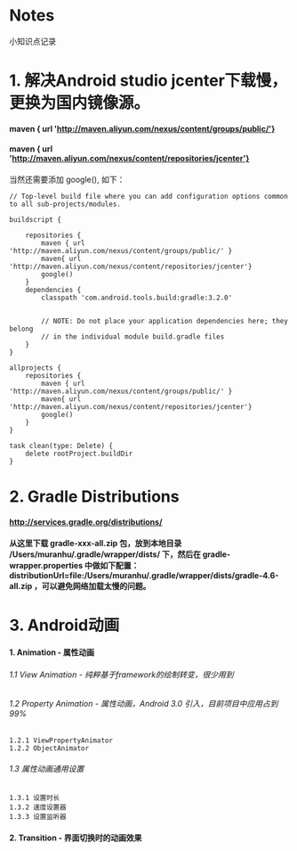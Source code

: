 # Notes
小知识点记录

# 1. 解决Android studio jcenter下载慢，更换为国内镜像源。
#### maven { url 'http://maven.aliyun.com/nexus/content/groups/public/'}
#### maven { url 'http://maven.aliyun.com/nexus/content/repositories/jcenter'}
当然还需要添加 google(), 如下： 

    // Top-level build file where you can add configuration options common to all sub-projects/modules.

    buildscript {
    
        repositories {
            maven { url 'http://maven.aliyun.com/nexus/content/groups/public/' }
            maven{ url 'http://maven.aliyun.com/nexus/content/repositories/jcenter'}
            google()
        }
        dependencies {
            classpath 'com.android.tools.build:gradle:3.2.0'


            // NOTE: Do not place your application dependencies here; they belong
            // in the individual module build.gradle files
        }
    }

    allprojects {
        repositories {
            maven { url 'http://maven.aliyun.com/nexus/content/groups/public/' }
            maven{ url 'http://maven.aliyun.com/nexus/content/repositories/jcenter'}
            google()
        }
    }

    task clean(type: Delete) {
        delete rootProject.buildDir
    }

# 2. Gradle Distributions
#### http://services.gradle.org/distributions/
#### 从这里下载 gradle-xxx-all.zip 包，放到本地目录 /Users/muranhu/.gradle/wrapper/dists/ 下，然后在 gradle-wrapper.properties 中做如下配置：distributionUrl=file:/Users/muranhu/.gradle/wrapper/dists/gradle-4.6-all.zip ，可以避免网络加载太慢的问题。

# 3. Android动画
#### 1. Animation - 属性动画
###### 1.1 View Animation - 纯粹基于framework的绘制转变，很少用到
###### 1.2 Property Animation - 属性动画，Android 3.0 引入，目前项目中应用占到99%
    1.2.1 ViewPropertyAnimator
    1.2.2 ObjectAnimator
###### 1.3 属性动画通用设置
    1.3.1 设置时长 
    1.3.2 速度设置器
    1.3.3 设置监听器
#### 2. Transition - 界面切换时的动画效果
